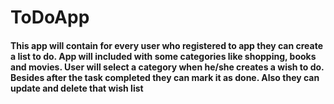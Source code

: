 # ToDoApp

#### This app will contain for every user who registered to app they can create a list to do. App will included with some categories like shopping, books and movies. User will select a category when he/she creates a wish to do. Besides after the task completed they can mark it as done. Also they can update and delete that wish list
